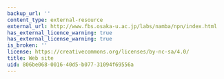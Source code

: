 ```yaml
---
backup_url: ''
content_type: external-resource
external_url: http://www.fbs.osaka-u.ac.jp/labs/namba/npn/index.html
has_external_licence_warning: true
has_external_license_warning: true
is_broken: ''
license: https://creativecommons.org/licenses/by-nc-sa/4.0/
title: Web site
uid: 806be068-0016-40d5-b077-31094f69556a
---
```

